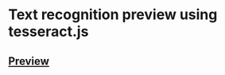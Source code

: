 # Text recognition preview using tesseract.js
## [Preview](https://bog-ii.github.io/text-recognition-view/)
